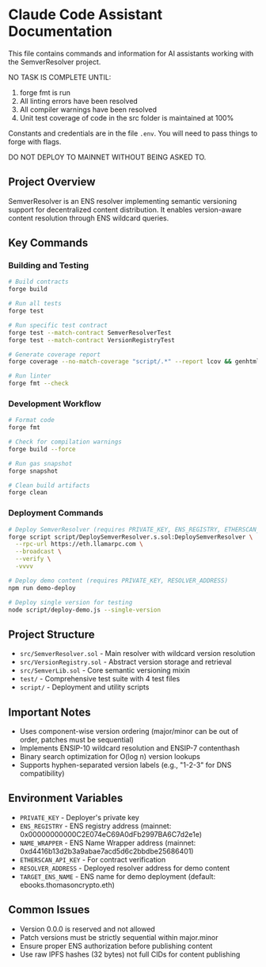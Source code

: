 # Claude Code Assistant Documentation

This file contains commands and information for AI assistants working with the SemverResolver project.

NO TASK IS COMPLETE UNTIL:
1. forge fmt is run
2. All linting errors have been resolved
3. All compiler warnings have been resolved
4. Unit test coverage of code in the src folder is maintained at 100%

Constants and credentials are in the file `.env`. You will need to pass things to forge with flags.

DO NOT DEPLOY TO MAINNET WITHOUT BEING ASKED TO.

## Project Overview

SemverResolver is an ENS resolver implementing semantic versioning support for decentralized content distribution. It enables version-aware content resolution through ENS wildcard queries.

## Key Commands

### Building and Testing
```bash
# Build contracts
forge build

# Run all tests
forge test

# Run specific test contract
forge test --match-contract SemverResolverTest
forge test --match-contract VersionRegistryTest

# Generate coverage report
forge coverage --no-match-coverage "script/.*" --report lcov && genhtml lcov.info --branch-coverage --output-dir coverage

# Run linter
forge fmt --check
```

### Development Workflow
```bash
# Format code
forge fmt

# Check for compilation warnings
forge build --force

# Run gas snapshot
forge snapshot

# Clean build artifacts
forge clean
```

### Deployment Commands
```bash
# Deploy SemverResolver (requires PRIVATE_KEY, ENS_REGISTRY, ETHERSCAN_API_KEY)
forge script script/DeploySemverResolver.s.sol:DeploySemverResolver \
  --rpc-url https://eth.llamarpc.com \
  --broadcast \
  --verify \
  -vvvv

# Deploy demo content (requires PRIVATE_KEY, RESOLVER_ADDRESS)
npm run demo-deploy

# Deploy single version for testing
node script/deploy-demo.js --single-version
```

## Project Structure

- `src/SemverResolver.sol` - Main resolver with wildcard version resolution
- `src/VersionRegistry.sol` - Abstract version storage and retrieval
- `src/SemverLib.sol` - Core semantic versioning mixin
- `test/` - Comprehensive test suite with 4 test files
- `script/` - Deployment and utility scripts

## Important Notes

- Uses component-wise version ordering (major/minor can be out of order, patches must be sequential)
- Implements ENSIP-10 wildcard resolution and ENSIP-7 contenthash
- Binary search optimization for O(log n) version lookups
- Supports hyphen-separated version labels (e.g., "1-2-3" for DNS compatibility)

## Environment Variables

- `PRIVATE_KEY` - Deployer's private key
- `ENS_REGISTRY` - ENS registry address (mainnet: 0x00000000000C2E074eC69A0dFb2997BA6C7d2e1e)
- `NAME_WRAPPER` - ENS Name Wrapper address (mainnet: 0xd4416b13d2b3a9abae7acd5d6c2bbdbe25686401)
- `ETHERSCAN_API_KEY` - For contract verification
- `RESOLVER_ADDRESS` - Deployed resolver address for demo content
- `TARGET_ENS_NAME` - ENS name for demo deployment (default: ebooks.thomasoncrypto.eth)

## Common Issues

- Version 0.0.0 is reserved and not allowed
- Patch versions must be strictly sequential within major.minor
- Ensure proper ENS authorization before publishing content
- Use raw IPFS hashes (32 bytes) not full CIDs for content publishing